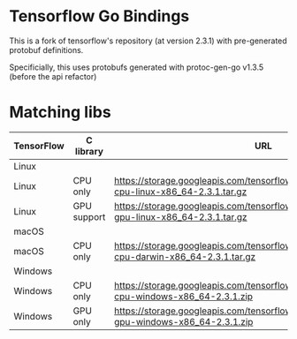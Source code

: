 # Tensorflow Go Bindings
This is a fork of tensorflow's repository (at version 2.3.1) with pre-generated protobuf definitions.

Specificially, this uses protobufs generated with protoc-gen-go v1.3.5 (before the api refactor)

# Matching libs
| TensorFlow | C library | URL |
| ---------- | --------- | --- |
| Linux || |
| Linux | CPU only	| https://storage.googleapis.com/tensorflow/libtensorflow/libtensorflow-cpu-linux-x86_64-2.3.1.tar.gz |
| Linux | GPU support	| https://storage.googleapis.com/tensorflow/libtensorflow/libtensorflow-gpu-linux-x86_64-2.3.1.tar.gz |
| macOS || |
| macOS | CPU only |	https://storage.googleapis.com/tensorflow/libtensorflow/libtensorflow-cpu-darwin-x86_64-2.3.1.tar.gz |
| Windows || |
| Windows | CPU only | https://storage.googleapis.com/tensorflow/libtensorflow/libtensorflow-cpu-windows-x86_64-2.3.1.zip |
| Windows | GPU only | https://storage.googleapis.com/tensorflow/libtensorflow/libtensorflow-gpu-windows-x86_64-2.3.1.zip |

